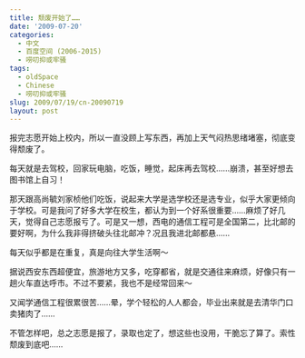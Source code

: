 ```yaml
---
title: 颓废开始了……
date: '2009-07-20'
categories:
  - 中文
  - 百度空间 (2006-2015)
  - 唠叨抑或牢骚
tags:
  - oldSpace
  - Chinese
  - 唠叨抑或牢骚
slug: 2009/07/19/cn-20090719
layout: post
---
```

报完志愿开始上校内，所以一直没顾上写东西，再加上天气闷热思绪堵塞，彻底变得颓废了。

  每天就是去驾校，回家玩电脑，吃饭，睡觉，起床再去驾校……崩溃，甚至好想去图书馆上自习！

  那天跟高尚毓刘家桢他们吃饭，说起来大学是选学校还是选专业，似乎大家更倾向于学校。可是我问了好多大学在校生，都认为到一个好系很重要……麻烦了好几天，觉得自己志愿报亏了。可是又一想，西电的通信工程可是全国第二，比北邮的要好啊，为什么我非得挤破头往北邮冲？况且我进北邮都悬……

  每天似乎都是在重复，真是向往大学生活啊～

  据说西安东西超便宜，旅游地方又多，吃穿都省，就是交通往来麻烦，好像只有一趟火车直达呼市。不过不要紧，我也不是经常回来～

  又闻学通信工程很累很苦……晕，学个轻松的人人都会，毕业出来就是去清华门口卖猪肉了……

  不管怎样吧，总之志愿是报了，录取也定了，想这些也没用，干脆忘了算了。索性颓废到底吧……
